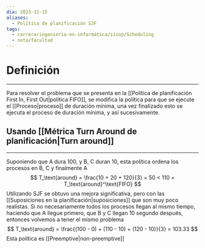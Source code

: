 ```yaml
---
dia: 2023-11-15
aliases:
  - Política de planificación SJF
tags:
  - carrera/ingeniería-en-informática/sisop/Scheduling
  - nota/facultad
---
```

# Definición
---
Para resolver el problema que se presenta en la [[Política de planificación First In, First Out|política FIFO]], se modifica la política para que se ejecute el [[Proceso|proceso]] de duración mínima, una vez finalizado esto se ejecuta el proceso de duración mínima, y así sucesivamente.

## Usando [[Métrica Turn Around de planificación|Turn around]]
---
Suponiendo que A dura $100$, y B, C duran $10$, esta política ordena los procesos en B, C y finalmente A
$$ T_\text{around} = \frac{10 + 20 + 120}{3} = 50 < 110 = T_\text{around}^\text{FIFO} $$
Utilizando SJF se obtuvo una mejora significativa, pero con las [[Suposiciones en la planificación|suposiciones]] que son muy poco realistas. Si no necesariamente todos los procesos llegan al mismo tiempo, haciendo que A llegue primero, que B y C llegan $10$ segundo después, entonces volvemos a tener el mismo problema $$ T_\text{around} = \frac{(100 - 0) + (110 - 10) + (120 - 10)}{3} = 103.33 $$Esta política es [[Preemptive|non-preemptive]]